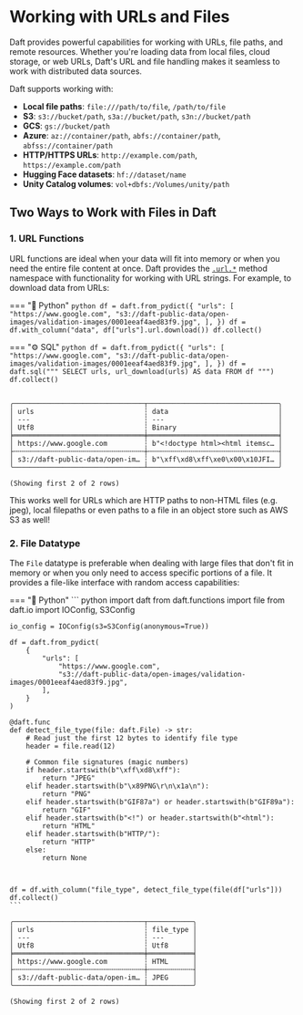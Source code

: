 # Working with URLs and Files

Daft provides powerful capabilities for working with URLs, file paths, and remote resources. Whether you're loading data from local files, cloud storage, or web URLs, Daft's URL and file handling makes it seamless to work with distributed data sources.

Daft supports working with:

- **Local file paths**: `file:///path/to/file`, `/path/to/file`
- **S3**: `s3://bucket/path`, `s3a://bucket/path`, `s3n://bucket/path`
- **GCS**: `gs://bucket/path`
- **Azure**: `az://container/path`, `abfs://container/path`, `abfss://container/path`
- **HTTP/HTTPS URLs**: `http://example.com/path`, `https://example.com/path`
- **Hugging Face datasets**: `hf://dataset/name`
- **Unity Catalog volumes**: `vol+dbfs:/Volumes/unity/path`

## Two Ways to Work with Files in Daft

### 1. URL Functions

URL functions are ideal when your data will fit into memory or when you need the entire file content at once. Daft provides the [`.url.*`](../api/expressions.md#daft.expressions.expressions.ExpressionUrlNamespace) method namespace with functionality for working with URL strings. For example, to download data from URLs:

<!-- todo(docs - cc): add relative path to url.download after figure out url namespace-->

=== "🐍 Python"
    ``` python
    df = daft.from_pydict({
        "urls": [
            "https://www.google.com",
            "s3://daft-public-data/open-images/validation-images/0001eeaf4aed83f9.jpg",
        ],
    })
    df = df.with_column("data", df["urls"].url.download())
    df.collect()
    ```

=== "⚙️ SQL"
    ```python
    df = daft.from_pydict({
        "urls": [
            "https://www.google.com",
            "s3://daft-public-data/open-images/validation-images/0001eeaf4aed83f9.jpg",
        ],
    })
    df = daft.sql("""
        SELECT
            urls,
            url_download(urls) AS data
        FROM df
    """)
    df.collect()
    ```

``` {title="Output"}

╭────────────────────────────────┬────────────────────────────────╮
│ urls                           ┆ data                           │
│ ---                            ┆ ---                            │
│ Utf8                           ┆ Binary                         │
╞════════════════════════════════╪════════════════════════════════╡
│ https://www.google.com         ┆ b"<!doctype html><html itemsc… │
├╌╌╌╌╌╌╌╌╌╌╌╌╌╌╌╌╌╌╌╌╌╌╌╌╌╌╌╌╌╌╌╌┼╌╌╌╌╌╌╌╌╌╌╌╌╌╌╌╌╌╌╌╌╌╌╌╌╌╌╌╌╌╌╌╌┤
│ s3://daft-public-data/open-im… ┆ b"\xff\xd8\xff\xe0\x00\x10JFI… │
╰────────────────────────────────┴────────────────────────────────╯

(Showing first 2 of 2 rows)
```

This works well for URLs which are HTTP paths to non-HTML files (e.g. jpeg), local filepaths or even paths to a file in an object store such as AWS S3 as well!


### 2. File Datatype

The `File` datatype is preferable when dealing with large files that don't fit in memory or when you only need to access specific portions of a file. It provides a file-like interface with random access capabilities:

=== "🐍 Python"
    ``` python
    import daft
    from daft.functions import file
    from daft.io import IOConfig, S3Config

    io_config = IOConfig(s3=S3Config(anonymous=True))

    df = daft.from_pydict(
        {
            "urls": [
                "https://www.google.com",
                "s3://daft-public-data/open-images/validation-images/0001eeaf4aed83f9.jpg",
            ],
        }
    )

    @daft.func
    def detect_file_type(file: daft.File) -> str:
        # Read just the first 12 bytes to identify file type
        header = file.read(12)

        # Common file signatures (magic numbers)
        if header.startswith(b"\xff\xd8\xff"):
            return "JPEG"
        elif header.startswith(b"\x89PNG\r\n\x1a\n"):
            return "PNG"
        elif header.startswith(b"GIF87a") or header.startswith(b"GIF89a"):
            return "GIF"
        elif header.startswith(b"<!") or header.startswith(b"<html"):
            return "HTML"
        elif header.startswith(b"HTTP/"):
            return "HTTP"
        else:
            return None



    df = df.with_column("file_type", detect_file_type(file(df["urls"]))
    df.collect()
    ```

``` {title="Output"}
╭────────────────────────────────┬───────────╮
│ urls                           ┆ file_type │
│ ---                            ┆ ---       │
│ Utf8                           ┆ Utf8      │
╞════════════════════════════════╪═══════════╡
│ https://www.google.com         ┆ HTML      │
├╌╌╌╌╌╌╌╌╌╌╌╌╌╌╌╌╌╌╌╌╌╌╌╌╌╌╌╌╌╌╌╌┼╌╌╌╌╌╌╌╌╌╌╌┤
│ s3://daft-public-data/open-im… ┆ JPEG      │
╰────────────────────────────────┴───────────╯

(Showing first 2 of 2 rows)
```
